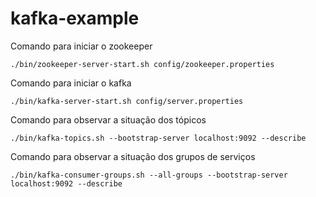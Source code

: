 # kafka-example
Comando para iniciar o zookeeper
```
./bin/zookeeper-server-start.sh config/zookeeper.properties
```

Comando para iniciar o kafka
```
./bin/kafka-server-start.sh config/server.properties
```

Comando para observar a situação dos tópicos
```
./bin/kafka-topics.sh --bootstrap-server localhost:9092 --describe
```

Comando para observar a situação dos grupos de serviços
```
./bin/kafka-consumer-groups.sh --all-groups --bootstrap-server localhost:9092 --describe
```
